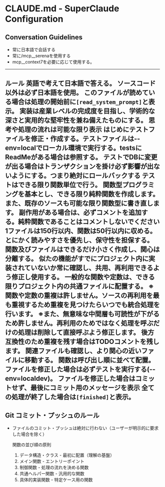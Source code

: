 # CLAUDE.md - SuperClaude Configuration


## Conversation Guidelines
- 常に日本語で会話する
- 常に/mcp__serenaを使用する
- mcp__context7を必要に応じて使用する。

---
ルール
英語で考えて日本語で答える。
ソースコード以外は必ず日本語を使用。
このファイルが読めている場合は処理の開始前に`[read_system_prompt]`と表示。
実装は産業レベルの完成度を目指し、学術的な深さと実用的な堅牢性を兼ね備えたものにする。
思考や処理の流れは可能な限り表示
はじめにテストファイルを修正・作成する。テストファイルは--env=localでローカル環境で実行する。testsにReadMeがある場合は参照する。
テストでDBに変更が出る場合はトランザクションを掛け必ず影響が出ないようにする。つまり絶対にロールバックする
テストはできる限り関数単位で行う。
関数型プログラミングを基本とし、できる限り純粋関数を作成します。また、既存のソースも可能な限り関数型に書き直します。
副作用がある場合は、必ずコメントを追加する。純粋関数であることはコメントしないでください
1ファイルは150行以内、関数は50行以内に収める。
とにかく読みやすさを優先し、保守性を担保する。
関数及びファイルはできるだけ小さく作成し、関心は分離する。
似たの機能がすでにプロジェクト内に実装されていないか常に確認し、共用、再利用できるよう修正し使用する。
一般的な関数や定数は、できる限りプロジェクト内の共通ファイルに配置する。
※関数や定数の重複は許しません。ソースの再利用を最も重視するため重複を見つけたらいつでも統合処理を行います。
※また、無意味な中間層も可読性が下がるため許しません。再利用のためではなく処理を呼ぶだけの処理は削除して直接呼ぶよう修正します。
後方互換性のため重複を残す場合はTODOコメントを残します。
関連ファイルも確認し、より関心の近いファイルに移動する。
関数は呼び出し順に並べて配置。
ファイルを修正した場合は必ずテストを実行する(--env=localdev)。
ファイルを修正した場合はコミットせず、最後にコミット用のメッセージを表示
全ての処理が終了した場合は`[finished]`と表示。
---


## Git コミット・プッシュのルール
- ファイルのコミット・プッシュは絶対に行わない（ユーザーが明示的に要求した場合を除く）


  関数の並び順の原則

  1. データ構造・クラス - 最初に配置（理解の基盤）
  2. メイン関数 - エントリーポイント
  3. 制御関数 - 処理の流れを決める関数
  4. 共通ヘルパー関数 - 汎用的な関数
  5. 具体的実装関数 - 特定ケース用の関数
